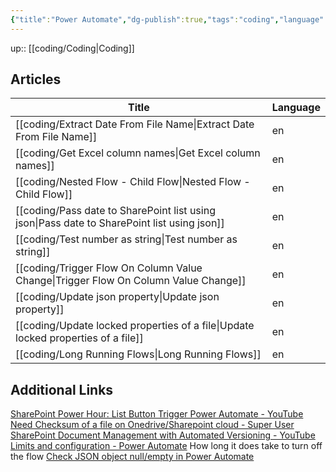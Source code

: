 ```yaml
---
{"title":"Power Automate","dg-publish":true,"tags":"coding","language":"en","permalink":"/coding/power-automate/","dgPassFrontmatter":true}
---
```


up:: [[coding/Coding\|Coding]]

## Articles

| Title                                                                                          | Language |
| ---------------------------------------------------------------------------------------------- | -------- |
| [[coding/Extract Date From File Name\|Extract Date From File Name]]                         | en       |
| [[coding/Get Excel column names\|Get Excel column names]]                                   | en       |
| [[coding/Nested Flow - Child Flow\|Nested Flow - Child Flow]]                               | en       |
| [[coding/Pass date to SharePoint list using json\|Pass date to SharePoint list using json]] | en       |
| [[coding/Test number as string\|Test number as string]]                                     | en       |
| [[coding/Trigger Flow On Column Value Change\|Trigger Flow On Column Value Change]]         | en       |
| [[coding/Update json property\|Update json property]]                                       | en       |
| [[coding/Update locked properties of a file\|Update locked properties of a file]]           | en       |
| [[coding/Long Running Flows\|Long Running Flows]]                                           | en       |

## Additional Links

[SharePoint Power Hour: List Button Trigger Power Automate - YouTube](https://www.youtube.com/watch?v=C-oLlVtRrUk)
[Need Checksum of a file on Onedrive/Sharepoint cloud - Super User](https://superuser.com/questions/1655800/need-checksum-of-a-file-on-onedrive-sharepoint-cloud)
[SharePoint Document Management with Automated Versioning - YouTube](https://www.youtube.com/watch?v=bGUaJpixHbs)
[Limits and configuration - Power Automate](https://learn.microsoft.com/en-us/power-automate/limits-and-config#expiration-limits) How long it does take to turn off the flow
[Check JSON object null/empty in Power Automate](https://www.ipiyush.me/blog/check-null-or-empty-power-automate)
